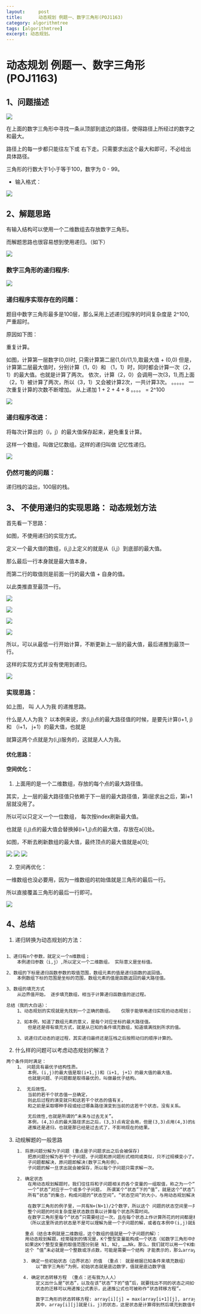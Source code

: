 ```yaml
---
layout:     post
title:      动态规划 例题一、数字三角形(POJ1163)
category: algorithmtree
tags: [algorithmtree]
excerpt: 动态规划。
---
```


动态规划 例题一、数字三角形(POJ1163)
=======

1、问题描述
----------

![](https://hunzino1.github.io/assets/images/2019/algorithm/dynamic_programming/1.png)

在上面的数字三角形中寻找一条从顶部到底边的路径，使得路径上所经过的数字之和最大。

路径上的每一步都只能往左下或 右下走。只需要求出这个最大和即可，不必给出具体路径。

三角形的行数大于1小于等于100，数字为 0 - 99。

- 输入格式：

![](https://hunzino1.github.io/assets/images/2019/algorithm/dynamic_programming/2.png)

2、解题思路
-----------

有输入结构可以使用一个二维数组去存放数字三角形。

而解题思路也很容易想到使用递归。（如下）

![](https://hunzino1.github.io/assets/images/2019/algorithm/dynamic_programming/3.png)

### 数字三角形的递归程序:

![](https://hunzino1.github.io/assets/images/2019/algorithm/dynamic_programming/4.png)

### 递归程序实现存在的问题：

题目中数字三角形最多是100层，那么采用上述递归程序的时间复杂度是 2^100, 严重超时。

原因如下图：

重复计算。

如图，计算第一层数字(0,0)时, 只需计算第二层(1,0)/(1,1),取最大值 + (0,0)
但是，计算第二层最大值时，分别计算（1，0）和 （1，1）时，同时都会计算一次（2，1）的最大值。也就是计算了两次。
依次，计算（2，0）会调用一次(3，1),而上面（2，1）被计算了两次，所以（3，1）又会被计算2次，一共计算3次。
。。。。。
一次重复计算的次数不断增加。
从上递加 1 + 2 + 4 + 8 。。。。 = 2^100

![](https://hunzino1.github.io/assets/images/2019/algorithm/dynamic_programming/5.png)

### 递归程序改进：

将每次计算出的（i，j）的最大值保存起来，避免重复计算。   

这样一个数组，叫做记忆数组。这样的递归叫做 记忆性递归。

![](https://hunzino1.github.io/assets/images/2019/algorithm/dynamic_programming/6.png)

### 仍然可能的问题：

递归栈的溢出，100层的栈。

3、 不使用递归的实现思路： 动态规划方法
---------------------------------------

首先看一下思路：

如图，不使用递归的实现方式。

定义一个最大值的数组，(i,j)上定义的就是从（i,j）到底部的最大值。

那么最后一行本身就是最大值本身。

而第二行的取值则是前面一行的最大值 + 自身的值。

以此类推直至最顶一行。

![](https://hunzino1.github.io/assets/images/2019/algorithm/dynamic_programming/7.png)

![](https://hunzino1.github.io/assets/images/2019/algorithm/dynamic_programming/11.png)

![](https://hunzino1.github.io/assets/images/2019/algorithm/dynamic_programming/14.png)

![](https://hunzino1.github.io/assets/images/2019/algorithm/dynamic_programming/15.png)

所以，可以从最低一行开始计算，不断更新上一层的最大值，最后递推到最顶一行。

这样的实现方式并没有使用到递归。

![](https://hunzino1.github.io/assets/images/2019/algorithm/dynamic_programming/16.png)

### 实现思路：

如上图， 叫 人人为我 的递推思路。

什么是人人为我？  以本例来说，求(i,j)点的最大路径值的时候，是要先计算(i+1, j) 和 （i+1， j+1）的最大值，也就是

就算这两个点就是为(i,j)服务的，这就是人人为我。

#### 优化思路：

#### 空间优化：

1. 上面用的是一个二维数组，存放的每个点的最大路径值。 

其实，上一层的最大路径值只依赖于下一层的最大路径值，第i层求出之后，第i+1层就没用了。

所以可以只定义一个一位数组， 每次按index刷新最大值。

也就是 (i,j)点的最大值会替换掉(i+1,j)点的最大值，存放在a[i]处。

如图，不断去刷新数组的最大值，最终顶点的最大值就是a[0];

![](https://hunzino1.github.io/assets/images/2019/algorithm/dynamic_programming/17.png)
![](https://hunzino1.github.io/assets/images/2019/algorithm/dynamic_programming/18.png)
![](https://hunzino1.github.io/assets/images/2019/algorithm/dynamic_programming/20.png)

2. 空间再优化：

一维数组也没必要用，因为一维数组的初始值就是三角形的最后一行。

所以直接覆盖三角形的最后一行即可。

![](https://hunzino1.github.io/assets/images/2019/algorithm/dynamic_programming/25.png)

4、总结
-------

1. 递归转换为动态规划的方法：

```html

1、递归有n个参数，就定义一个n维数组；
    本例递归参数（i,j）,所以定义一个二维数组， 实际意义是坐标值。

2、数组的下标是递归函数参数的取值范围，数组元素的值是递归函数的返回值。
    本例数组下标的范围是坐标的范围，数组元素的值是函数返回的最大路径值。

3、数组的填充方式
    从边界值开始， 逐步填充数组，相当于计算递归函数值的逆过程。

总结（我的大白话）：
    1、动态规划的实现就是先找到一个正确的数组。   仅限于能够用递归实现的动态规划；

    2、如本例，知道了数组元素的意义，是每个对应坐标的最大路径值。
        但是还是得有填充方式，就是从已知的条件填充数组，知道填满找到所求的值。

    3、说递归式动态的逆过程，其实递归最终还是压栈之后按照动归的顺序计算的。
```

2. 什么样的问题可以考虑动态规划的解法？

```html
两个条件同时满足：
    1、 问题具有最优子结构性质。             
        本例，(i,j)的最大值是取(i+1,j)和（i+1, j+1）的最大值的最大值。
        也就是问题、子问题都是取得最优的，叫做最优子结构。

    2、 无后效性。
        当前的若干个状态值一旦确定，
        则此后过程的演变就只和这若干个状态的值有关，
        和之前是采取哪种手段或经过哪条路径演变到当前的这若干个状态，没有关系。

        无后效性,也就是所谓的“未来与过去无关”。
        本例，(4,3)点的最大路径求出之后，(3,3)点肯定会用，但是(3,3)点用(4,3)的结果时不会考虑这个点的结果是通过哪个方式得到的，
        递推还是递归，也就是那已经是过去式了，不影响现在的结果。
```

3. 动规解题的一般思路

```html
    1. 将原问题分解为子问题 (重点是子问题求出之后会被保存)
        把原问题分解为若干个子问题，子问题和原问题形式相同或类似，只不过规模变小了。
        子问题都解决，原问题即解决(数字三角形例）。 
        子问题的解一旦求出就会被保存，所以每个子问题只需求解一次。

    2. 确定状态 
        在用动态规划解题时，我们往往将和子问题相关的各个变量的一组取值，称之为一个“状态”。
        一个“状态”对应于一个或多个子问题， 所谓某个“状态”下的“值”，就是这个“状态”所对应的子问题的解。
        所有“状态”的集合，构成问题的“状态空间”。“状态空间”的大小，与用动态规划解决问题的时间复杂度直接相关。 

        在数字三角形的例子里，一共有N×(N+1)/2个数字，所以这个 问题的状态空间里一共就有N×(N+1)/2个状态。 
        整个问题的时间复杂度是状态数目乘以计算每个状态所需时间。 
        在数字三角形里每个“状态”只需要经过一次，且在每个状态上作计算所花的时间都是和N无关的常数。 
        （所以这里所说的状态是不是可以理解为是一个子问题的解，或者在本例中(i,j)就是一个状态，即每一个坐标点就是一个状态）

       重点（结合本例就是二维数组，这个数组的值就是一个子问题的解）：
       用动态规划解题，经常碰到的情况是，K个整型变量能构成一个状态（如数字三角形中的行号和列号这两个变量构成“状态”）。
       如果这K个整型变量的取值范围分别是 N1, N2, ……Nk，那么，我们就可以用一个K维的数组 array[N1] [N2]……[Nk]来存储各个状态的“值”。
       这个 “值”未必就是一个整数或浮点数，可能是需要一个结构 才能表示的，那么array就可以是一个结构数组。一个 “状态”下的“值”通常会是一个或多个子问题的解

   　　3. 确定一些初始状态（边界状态）的值 （重点： 就是根据已知条件来填充数组）
           以“数字三角形”为例，初始状态就是底边数字，值就是底边数字值

   　　4. 确定状态转移方程 （重点：还有我为人人）
           定义出什么是“状态”，以及在该“状态”下的“值”后，就要找出不同的状态之间如何迁移――即如何从一个或多个“值”已知的 “状态”，求出另一个“状态”的“值”(“人人为我”递推型)。
           状态的迁移可以用递推公式表示，此递推公式也可被称作“状态转移方程”。 

           数字三角形的状态转移方程: array[i][j] = max(array[i+1][j], array[i+1][j+1]) + (i,j)
           其中，array[i][j]就是(i，j)的状态，这是状态是计算得到然后填充到数值中的， (i,j)是坐标本身的值。   
```
